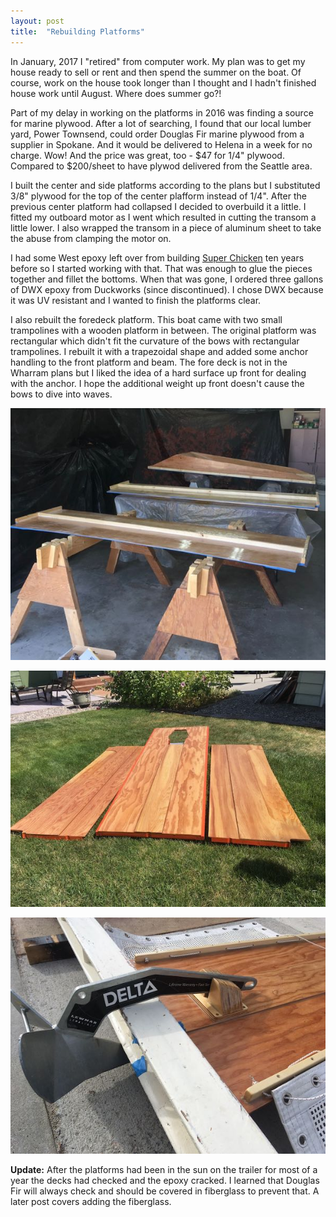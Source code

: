 ```yaml
---
layout: post
title:  "Rebuilding Platforms"
---
```


In January, 2017 I "retired" from computer work. My plan was to get my house ready to sell or rent and then spend the summer on the boat. Of course, work on the house took longer than I thought and I hadn't finished house work until August. Where does summer go?!

Part of my delay in working on the platforms in 2016 was finding a source for marine plywood. After a lot of searching, I found that our local lumber yard, Power Townsend,  could order Douglas Fir marine plywood from a supplier in Spokane. And it would be delivered to Helena in a week for no charge. Wow! And the price was great, too - $47 for 1/4" plywood. Compared to $200/sheet to have plywod delivered from the Seattle area.

I built the center and side platforms according to the plans but I substituted 3/8" plywood for the top of the center plafform instead of 1/4". After the previous center platform had collapsed I decided to overbuild it a little. I fitted my outboard motor as I went which resulted in cutting the transom a little lower. I also wrapped the transom in a piece of aluminum sheet to take the abuse from clamping the motor on.

I had some West epoxy left over from building [Super Chicken](http://superchicken.turnbows.org) ten years before so I started working with that. That was enough to glue the pieces together and fillet the bottoms. When that was gone, I ordered three gallons of DWX epoxy from Duckworks (since discontinued). I chose DWX because it was UV resistant and I wanted to finish the platforms clear.

I also rebuilt the foredeck platform. This boat came with two small trampolines with a wooden platform in between. The original platform was rectangular which didn't fit the curvature of the bows with rectangular trampolines. I rebuilt it with a trapezoidal shape and added some anchor handling to the front platform and beam. The fore deck is not in the Wharram plans but I liked the idea of a hard surface up front for dealing with the anchor. I hope the additional weight up front doesn't cause the bows to dive into waves.

![Painting Platforms](/assets/images/paintingplatforms.jpg)

![Platforms](/assets/images/platforms.jpg)

![Anchor Handling](/assets/images/anchorhandling.jpg)

**Update:** After the platforms had been in the sun on the trailer for most of a year the decks had checked and the epoxy cracked. I learned that Douglas Fir will always check and should be covered in fiberglass to prevent that. A later post covers adding the fiberglass.

